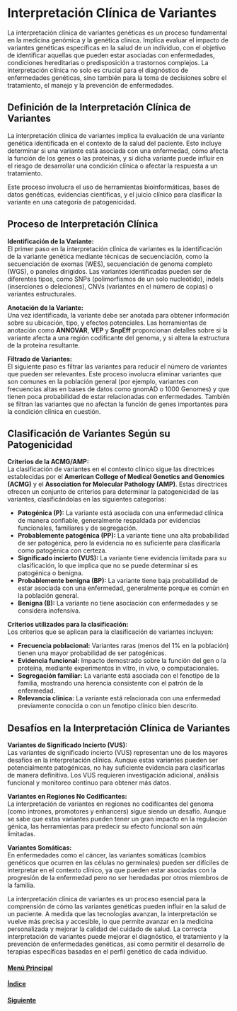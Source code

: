 # **Interpretación Clínica de Variantes**  

La interpretación clínica de variantes genéticas es un proceso fundamental en la medicina genómica y la genética clínica. Implica evaluar el impacto de variantes genéticas específicas en la salud de un individuo, con el objetivo de identificar aquellas que pueden estar asociadas con enfermedades, condiciones hereditarias o predisposición a trastornos complejos. La interpretación clínica no solo es crucial para el diagnóstico de enfermedades genéticas, sino también para la toma de decisiones sobre el tratamiento, el manejo y la prevención de enfermedades.

## **Definición de la Interpretación Clínica de Variantes**  

La interpretación clínica de variantes implica la evaluación de una variante genética identificada en el contexto de la salud del paciente. Esto incluye determinar si una variante está asociada con una enfermedad, cómo afecta la función de los genes o las proteínas, y si dicha variante puede influir en el riesgo de desarrollar una condición clínica o afectar la respuesta a un tratamiento.

Este proceso involucra el uso de herramientas bioinformáticas, bases de datos genéticas, evidencias científicas, y el juicio clínico para clasificar la variante en una categoría de patogenicidad.

## **Proceso de Interpretación Clínica**  

**Identificación de la Variante:**  
El primer paso en la interpretación clínica de variantes es la identificación de la variante genética mediante técnicas de secuenciación, como la secuenciación de exomas (WES), secuenciación de genoma completo (WGS), o paneles dirigidos. Las variantes identificadas pueden ser de diferentes tipos, como SNPs (polimorfismos de un solo nucleótido), indels (inserciones o deleciones), CNVs (variantes en el número de copias) o variantes estructurales.

**Anotación de la Variante:**  
Una vez identificada, la variante debe ser anotada para obtener información sobre su ubicación, tipo, y efectos potenciales. Las herramientas de anotación como **ANNOVAR**, **VEP** y **SnpEff** proporcionan detalles sobre si la variante afecta a una región codificante del genoma, y si altera la estructura de la proteína resultante.

**Filtrado de Variantes:**  
El siguiente paso es filtrar las variantes para reducir el número de variantes que pueden ser relevantes. Este proceso involucra eliminar variantes que son comunes en la población general (por ejemplo, variantes con frecuencias altas en bases de datos como gnomAD o 1000 Genomes) y que tienen poca probabilidad de estar relacionadas con enfermedades. También se filtran las variantes que no afectan la función de genes importantes para la condición clínica en cuestión.

## **Clasificación de Variantes Según su Patogenicidad**  

**Criterios de la ACMG/AMP:**  
La clasificación de variantes en el contexto clínico sigue las directrices establecidas por el **American College of Medical Genetics and Genomics (ACMG)** y el **Association for Molecular Pathology (AMP)**. Estas directrices ofrecen un conjunto de criterios para determinar la patogenicidad de las variantes, clasificándolas en las siguientes categorías:

- **Patogénica (P):** La variante está asociada con una enfermedad clínica de manera confiable, generalmente respaldada por evidencias funcionales, familiares y de segregación.
- **Probablemente patogénica (PP):** La variante tiene una alta probabilidad de ser patogénica, pero la evidencia no es suficiente para clasificarla como patogénica con certeza.
- **Significado incierto (VUS):** La variante tiene evidencia limitada para su clasificación, lo que implica que no se puede determinar si es patogénica o benigna.
- **Probablemente benigna (BP):** La variante tiene baja probabilidad de estar asociada con una enfermedad, generalmente porque es común en la población general.
- **Benigna (B):** La variante no tiene asociación con enfermedades y se considera inofensiva.

**Criterios utilizados para la clasificación:**  
Los criterios que se aplican para la clasificación de variantes incluyen:
- **Frecuencia poblacional:** Variantes raras (menos del 1% en la población) tienen una mayor probabilidad de ser patogénicas.
- **Evidencia funcional:** Impacto demostrado sobre la función del gen o la proteína, mediante experimentos in vitro, in vivo, o computacionales.
- **Segregación familiar:** La variante está asociada con el fenotipo de la familia, mostrando una herencia consistente con el patrón de la enfermedad.
- **Relevancia clínica:** La variante está relacionada con una enfermedad previamente conocida o con un fenotipo clínico bien descrito.

## **Desafíos en la Interpretación Clínica de Variantes**  

**Variantes de Significado Incierto (VUS):**  
Las variantes de significado incierto (VUS) representan uno de los mayores desafíos en la interpretación clínica. Aunque estas variantes pueden ser potencialmente patogénicas, no hay suficiente evidencia para clasificarlas de manera definitiva. Los VUS requieren investigación adicional, análisis funcional y monitoreo continuo para obtener más datos.

**Variantes en Regiones No Codificantes:**  
La interpretación de variantes en regiones no codificantes del genoma (como intrones, promotores y enhancers) sigue siendo un desafío. Aunque se sabe que estas variantes pueden tener un gran impacto en la regulación génica, las herramientas para predecir su efecto funcional son aún limitadas.

**Variantes Somáticas:**  
En enfermedades como el cáncer, las variantes somáticas (cambios genéticos que ocurren en las células no germinales) pueden ser difíciles de interpretar en el contexto clínico, ya que pueden estar asociadas con la progresión de la enfermedad pero no ser heredadas por otros miembros de la familia.

La interpretación clínica de variantes es un proceso esencial para la comprensión de cómo las variantes genéticas pueden influir en la salud de un paciente. A medida que las tecnologías avanzan, la interpretación se vuelve más precisa y accesible, lo que permite avanzar en la medicina personalizada y mejorar la calidad del cuidado de salud. La correcta interpretación de variantes puede mejorar el diagnóstico, el tratamiento y la prevención de enfermedades genéticas, así como permitir el desarrollo de terapias específicas basadas en el perfil genético de cada individuo.

#### [Menú Principal](../../index.md)
#### [Índice](./index.md)
#### [Siguiente](./04_ejerciciointerpretacion.md)